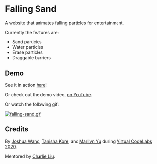 # Falling Sand
A website that animates falling particles for entertainment.

Currently the features are:
- Sand particles
- Water particles
- Erase particles
- Draggable barriers


## Demo

See it in action [here](https://falling-sand.netlify.app)!

Or check out the demo video, [on YouTube](https://youtu.be/hutZ4MWvH7E).

Or watch the following gif:

[![falling-sand.gif](https://s6.gifyu.com/images/falling-sand.gif)](https://gifyu.com/image/W5LD)



## Credits

By [Joshua Wang](https://joshwang.me), [Tanisha Kore](https://github.com/takore05), and [Marilyn Yu](https://github.com/maresweetie) during [Virtual CodeLabs 2020](https://labs.codeday.org).

Mentored by [Charlie Liu](https://github.com/CLiu13).
